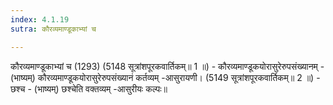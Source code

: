 ```yaml
---
index: 4.1.19
sutra: कौरव्यमाण्डूकाभ्यां च

---
```

कौरव्यमाण्डूकाभ्यां च (1293) (5148 सूत्रांशपूरकवार्तिकम्॥ 1 ॥) - कौरव्यमाण्डूकयोरासुरेरुपसंख्यानम् - (भाष्यम्) कौरव्यमाण्डूकयोरासुरेरुपसंख्यानं कर्तव्यम् -आसुरायणी। (5149 सूत्रांशपूरकवार्तिकम्॥ 2 ॥) - छश्च - (भाष्यम्) छश्चेति वक्तव्यम् -आसुरीयः कल्पः॥